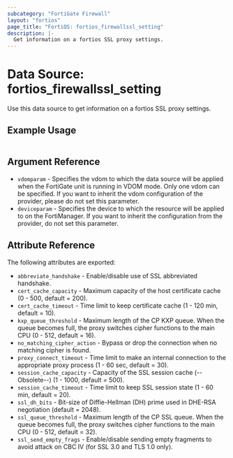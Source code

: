 ```yaml
---
subcategory: "FortiGate Firewall"
layout: "fortios"
page_title: "FortiOS: fortios_firewallssl_setting"
description: |-
  Get information on a fortios SSL proxy settings.
---
```


# Data Source: fortios_firewallssl_setting
Use this data source to get information on a fortios SSL proxy settings.


## Example Usage

```hcl

```

## Argument Reference

* `vdomparam` - Specifies the vdom to which the data source will be applied when the FortiGate unit is running in VDOM mode. Only one vdom can be specified. If you want to inherit the vdom configuration of the provider, please do not set this parameter.
* `deviceparam` - Specifies the device to which the resource will be applied to on the FortiManager. If you want to inherit the configuration from the provider, do not set this parameter.

## Attribute Reference

The following attributes are exported:

* `abbreviate_handshake` - Enable/disable use of SSL abbreviated handshake.
* `cert_cache_capacity` - Maximum capacity of the host certificate cache (0 - 500, default = 200).
* `cert_cache_timeout` - Time limit to keep certificate cache (1 - 120 min, default = 10).
* `kxp_queue_threshold` - Maximum length of the CP KXP queue. When the queue becomes full, the proxy switches cipher functions to the main CPU (0 - 512, default = 16).
* `no_matching_cipher_action` - Bypass or drop the connection when no matching cipher is found.
* `proxy_connect_timeout` - Time limit to make an internal connection to the appropriate proxy process (1 - 60 sec, default = 30).
* `session_cache_capacity` - Capacity of the SSL session cache (--Obsolete--) (1 - 1000, default = 500).
* `session_cache_timeout` - Time limit to keep SSL session state (1 - 60 min, default = 20).
* `ssl_dh_bits` - Bit-size of Diffie-Hellman (DH) prime used in DHE-RSA negotiation (default = 2048).
* `ssl_queue_threshold` - Maximum length of the CP SSL queue. When the queue becomes full, the proxy switches cipher functions to the main CPU (0 - 512, default = 32).
* `ssl_send_empty_frags` - Enable/disable sending empty fragments to avoid attack on CBC IV (for SSL 3.0 and TLS 1.0 only).
